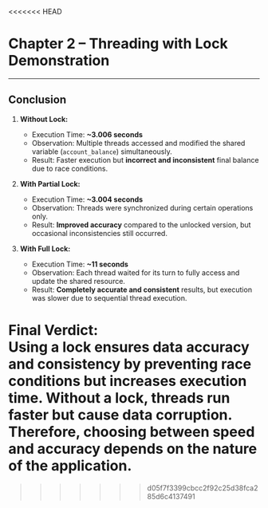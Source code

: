 <<<<<<< HEAD
# Chapter 2 – Threading with Lock Demonstration


---

## Conclusion

1. **Without Lock:**  
   - Execution Time: **~3.006 seconds**  
   - Observation: Multiple threads accessed and modified the shared variable (`account_balance`) simultaneously.  
   - Result: Faster execution but **incorrect and inconsistent** final balance due to race conditions.

2. **With Partial Lock:**  
   - Execution Time: **~3.004 seconds**  
   - Observation: Threads were synchronized during certain operations only.  
   - Result: **Improved accuracy** compared to the unlocked version, but occasional inconsistencies still occurred.

3. **With Full Lock:**  
   - Execution Time: **~11 seconds**  
   - Observation: Each thread waited for its turn to fully access and update the shared resource.  
   - Result: **Completely accurate and consistent** results, but execution was slower due to sequential thread execution.

**Final Verdict:**  
Using a lock ensures **data accuracy and consistency** by preventing race conditions but increases **execution time**. Without a lock, threads run faster but cause data corruption. Therefore, choosing between speed and accuracy depends on the nature of the application.
=======

>>>>>>> d05f7f3399cbcc2f92c25d38fca285d6c4137491
